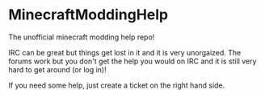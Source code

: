 MinecraftModdingHelp
====================

The unofficial minecraft modding help repo!

IRC can be great but things get lost in it and it is very unorgaized. The forums work but you don't get the help you would on IRC and it is still very hard to get around (or log in)!

If you need some help, just create a ticket on the right hand side.